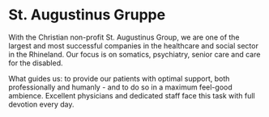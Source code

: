 # St. Augustinus Gruppe

With the Christian non-profit St. Augustinus Group, we are one of the largest and most successful companies in the healthcare and social sector in the Rhineland. Our focus is on somatics, psychiatry, senior care and care for the disabled.

What guides us: to provide our patients with optimal support, both professionally and humanly - and to do so in a maximum feel-good ambience. Excellent physicians and dedicated staff face this task with full devotion every day.
